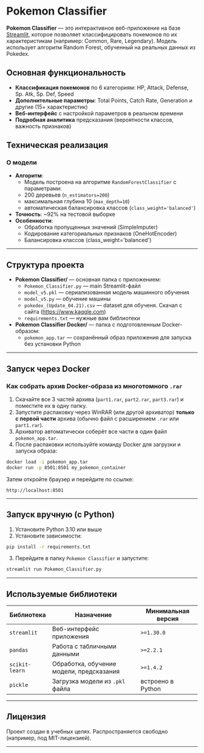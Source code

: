 
# Pokemon Classifier

**Pokemon Classifier** — это интерактивное веб-приложение на базе [Streamlit](https://streamlit.io/), которое позволяет классифицировать покемонов по их характеристикам (например: Common, Rare, Legendary). Модель использует алгоритм Random Forest, обученный на реальных данных из Pokedex.

## Основная функциональность

- **Классификация покемонов** по 6 категориям: HP, Attack, Defense, Sp. Atk, Sp. Def, Speed
- **Дополнительные параметры**: Total Points, Catch Rate, Generation и другие (15+ характеристик)
- **Веб-интерфейс** с настройкой параметров в реальном времени
- **Подробная аналитика** предсказания (вероятности классов, важность признаков)

## Техническая реализация

### О модели
- **Алгоритм**:
  - Модель построена на алгоритме `RandomForestClassifier` с параметрами:
  - 200 деревьев (`n_estimators=200`)
  - максимальная глубина 10 (`max_depth=10`)
  - автоматическая балансировка классов (`class_weight='balanced'`)
- **Точность**: ~92% на тестовой выборке
- **Особенности**:
  - Обработка пропущенных значений (SimpleImputer)
  - Кодирование категориальных признаков (OneHotEncoder)
  - Балансировка классов (class_weight='balanced')
---

## Структура проекта

- **Pokemon Classifier/** — основная папка с приложением:
  - `Pokemon_Classifier.py` — main Streamlit-файл
  - `model_v5.pkl` — сериализованная модель машинного обучения
  - `model_v5.py` — обучение машины
  - `pokedex_(Update_04.21).csv` — dataset для обученя. Скачал с сайта (https://www.kaggle.com)
  - `requirements.txt` — нужные вам библиотеки
- **Pokemon Classifier Docker/** — папка с подготовленным Docker-образом:
  - `pokemon_app.tar` — сохранённый образ приложения для запуска без установки Python

---

## Запуск через Docker

### Как собрать архив Docker-образа из многотомного `.rar`

1. Скачайте все 3 частей архива (`part1.rar`, `part2.rar`, `part3.rar`) и поместите их в одну папку.
2. Запустите распаковку через WinRAR (или другой архиватор) **только с первой части** архива (обычно файл с расширением `.rar` или `part1.rar`).
3. Архиватор автоматически соберёт все части в один файл `pokemon_app.tar`.
4. После распаковки используйте команду Docker для загрузки и запуска образа:

```bash
docker load -i pokemon_app.tar
docker run -p 8501:8501 my_pokemon_container
```

Затем откройте браузер и перейдите по ссылке:

```
http://localhost:8501
```

---

## Запуск вручную (с Python)

1. Установите Python 3.10 или выше
2. Установите зависимости:

```bash
pip install -r requirements.txt
```

3. Перейдите в папку `Pokemon Classifier` и запустите:

```bash
streamlit run Pokemon_Classifier.py
```

---

## Используемые библиотеки

| Библиотека      | Назначение                                  | Минимальная версия |
|-----------------|----------------------------------------------|---------------------|
| `streamlit`     | Веб-интерфейс приложения                    | `>=1.30.0`          |
| `pandas`        | Работа с табличными данными                | `>=2.2.1`           |
| `scikit-learn`  | Обработка, обучение модели, предсказания   | `>=1.4.2`           |
| `pickle`        | Загрузка модели из `.pkl` файла            | встроено в Python   |

---

## Лицензия

Проект создан в учебных целях. Распространяется свободно (например, под MIT-лицензией).

---
